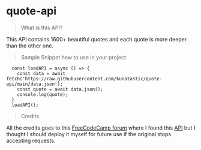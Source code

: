 # quote-api

> What is this API?

This API contains 1600+ beautiful quotes and each quote is more deeper than the other one.

> Sample Snippet how to use in your project.

```
  const loadAPI = async () => {
    const data = await fetch('https://raw.githubusercontent.com/kunatastic/quote-api/main/data.json');
    const quote = await data.json();
    console.log(quote);
  }
  loadAPI();
```

> Credits

All the credits goes to this [FreeCodeCamp forum](https://forum.freecodecamp.org/t/free-api-inspirational-quotes-json-with-code-examples/311373) where I found this [API](https://type.fit/api/quotes) but I thought I should deploy it myself for future use if the original stops accepting requests.
